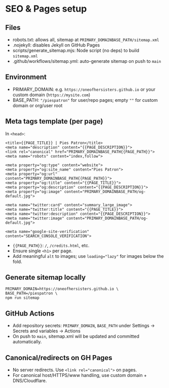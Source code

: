 # SEO & Pages setup

## Files
- robots.txt: allows all, sitemap at `PRIMARY_DOMAINBASE_PATH/sitemap.xml`
- .nojekyll: disables Jekyll on GitHub Pages
- scripts/generate_sitemap.mjs: Node script (no deps) to build `sitemap.xml`
- .github/workflows/sitemap.yml: auto-generate sitemap on push to `main`

## Environment
- PRIMARY_DOMAIN: e.g. `https://oneofhersisters.github.io` or your custom domain (`https://mysite.com`)
- BASE_PATH: `"/piespatron"` for user/repo pages; empty `""` for custom domain or org/user root

## Meta tags template (per page)
In `<head>`:

```
<title>{{PAGE_TITLE}} | Pies Patron</title>
<meta name="description" content="{{PAGE_DESCRIPTION}}">
<link rel="canonical" href="PRIMARY_DOMAINBASE_PATH{{PAGE_PATH}}">
<meta name="robots" content="index,follow">

<meta property="og:type" content="website">
<meta property="og:site_name" content="Pies Patron">
<meta property="og:url" content="PRIMARY_DOMAINBASE_PATH{{PAGE_PATH}}">
<meta property="og:title" content="{{PAGE_TITLE}}">
<meta property="og:description" content="{{PAGE_DESCRIPTION}}">
<meta property="og:image" content="PRIMARY_DOMAINBASE_PATH/og-default.jpg">

<meta name="twitter:card" content="summary_large_image">
<meta name="twitter:title" content="{{PAGE_TITLE}}">
<meta name="twitter:description" content="{{PAGE_DESCRIPTION}}">
<meta name="twitter:image" content="PRIMARY_DOMAINBASE_PATH/og-default.jpg">

<meta name="google-site-verification" content="SEARCH_CONSOLE_VERIFICATION">
```

- `{{PAGE_PATH}}`: `/`, `/credits.html`, etc.
- Ensure single `<h1>` per page.
- Add meaningful `alt` to images; use `loading="lazy"` for images below the fold.

## Generate sitemap locally
```
PRIMARY_DOMAIN=https://oneofhersisters.github.io \
BASE_PATH=/piespatron \
npm run sitemap
```

## GitHub Actions
- Add repository secrets: `PRIMARY_DOMAIN`, `BASE_PATH` under Settings → Secrets and variables → Actions
- On push to `main`, sitemap.xml will be updated and committed automatically.

## Canonical/redirects on GH Pages
- No server redirects. Use `<link rel="canonical">` on pages.
- For canonical host/HTTPS/www handling, use custom domain + DNS/Cloudflare.
